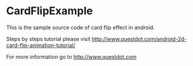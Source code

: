 # CardFlipExample
This is the sample source code of card flip effect in android.

Steps by steps tutorial please visit http://www.questdot.com/android-2d-card-flip-animation-tutorial/

For more information go to http://www.questdot.com
